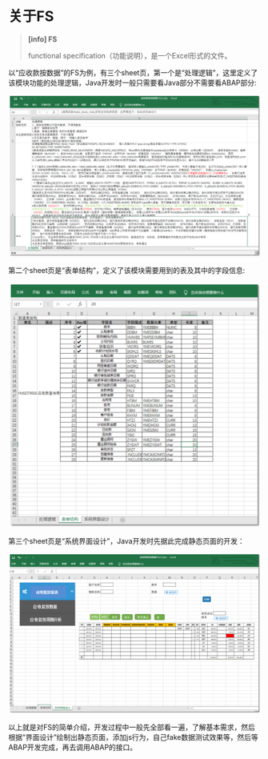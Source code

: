 # 关于FS 

>  **[info] FS**  
>
>  functional specification（功能说明），是一个Excel形式的文件。 



以“应收款按数据”的FS为例，有三个sheet页，第一个是“处理逻辑”，这里定义了该模块功能的处理逻辑，Java开发时一般只需要看Java部分不需要看ABAP部分:

![pic1](../images/fs-pic1.png)



第二个sheet页是“表单结构”，定义了该模块需要用到的表及其中的字段信息:

![pic2](../images/fs-pic2.png)



第三个sheet页是“系统界面设计”，Java开发时先据此完成静态页面的开发：

![pic3](../images/fs-pic3.png)



以上就是对FS的简单介绍，开发过程中一般先全部看一遍，了解基本需求，然后根据“界面设计”绘制出静态页面，添加js行为，自己fake数据测试效果等，然后等ABAP开发完成，再去调用ABAP的接口。